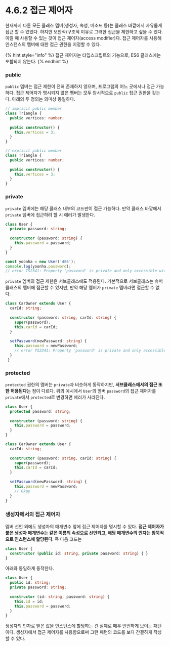 # 4.6.2 접근 제어자

현재까지 다룬 모든 클래스 멤버\(생성자, 속성, 메소드 등\)는 클래스 바깥에서 자유롭게 접근 할 수 있었다. 하지만 보안적/구조적 이유로 그러한 접근을 제한하고 싶을 수 있다. 이럴 때 사용할 수 있는 것이 접근 제어자\(access modifier\)다. 접근 제어자를 사용해 인스턴스의 멤버에 대한 접근 권한을 지정할 수 있다.

{% hint style="info" %}
접근 제어자는 타입스크립트의 기능으로, ES6 클래스에는 포함되지 않는다.
{% endhint %}

### **public**

`public` 멤버는 접근 제한이 전혀 존재하지 않으며, 프로그램의 어느 곳에서나 접근 가능하다. 접근 제어자가 명시되지 않은 멤버는 모두 암시적으로 `public` 접근 권한을 갖는다. 아래의 두 정의는 의미상 동일하다.

```typescript
// implicit public member
class Triangle {
  public vertices: number;
  
  public constructor() {
    this.vertices = 3;
  }
}

// explicit public member
class Triangle {
  public vertices: number;
  
  public constructor() {
    this.vertices = 3;
  }
}
```

### **private**

`private` 멤버에는 해당 클래스 내부의 코드만이 접근 가능하다. 만약 클래스 바깥에서 `private` 멤버에 접근하려 할 시 에러가 발생한다.

```typescript
class User {
  private password: string;
  
  constructor (password: string) {
    this.password = password;
  }
}

const yoonha = new User('486');
console.log(yoonha.password); 
// error TS2341: Property 'password' is private and only accessible within class 'User'.
```

`private` 멤버의 접근 제한은 서브클래스에도 적용된다. 기본적으로 서브클래스는 슈퍼클래스의 멤버에 접근할 수 있지만, 만약 해당 멤버가 `private` 멤버라면 접근할 수 없다.

```typescript
class CarOwner extends User {
  carId: string;
  
  constructor (password: string, carId: string) {
    super(password);
    this.carId = carId;
  }
  
  setPassword(newPassword: string) {
    this.password = newPassword;
    // error TS2341: Property 'password' is private and only accessible within class 'User'.
  }
 }
```

### **protected**

`protected` 권한의 멤버는 `private`과 비슷하게 동작하지만, **서브클래스에서의 접근 또한 허용된다**는 점이 다르다. 위의 예시에서 `User`의 멤버 `password`의 접근 제어자를 `private`에서 `protected`로 변경하면 에러가 사라진다.

```typescript
class User {
  protected password: string;
  
  constructor (password: string) {
    this.password = password;
  }
}

class CarOwner extends User {
  carId: string;
  
  constructor (password: string, carId: string) {
    super(password);
    this.carId = carId;
  }
  
  setPassword(newPassword: string) {
    this.password = newPassword;
    // Okay
  }
}
```

### **생성자에서의 접근 제어자**

멤버 선언 외에도 생성자의 매개변수 앞에 접근 제어자를 명시할 수 있다. **접근 제어자가 붙은 생성자 매개변수는 같은 이름의 속성으로 선언되고, 해당 매개변수의 인자는 암묵적으로 인스턴스에 할당된다**. 즉 다음 코드는

```typescript
class User {
  constructor (public id: string, private password: string) { }
}
```

아래와 동일하게 동작한다.

```typescript
class User {
  public id: string;
  private password: string;
  
  constructor (id: string, password: string) {
    this.id = id;
    this.password = password;
  }
}
```

생성자의 인자로 받은 값을 인스턴스에 할당하는 건 실제로 매우 빈번하게 보이는 패턴이다. 생성자에서 접근 제어자를 사용함으로써 그런 패턴의 코드를 보다 간결하게 작성할 수 있다.

